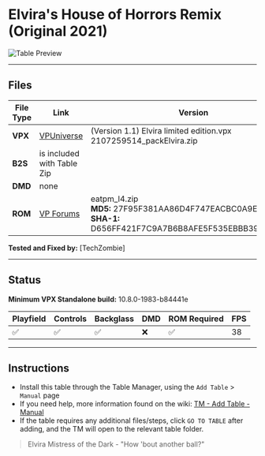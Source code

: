 ﻿# Elvira's House of Horrors Remix (Original 2021)

![Table Preview](../../images/vpx-elvirashouseofhorrors.png)

---

## Files
| File Type | Link | Version | Author | 
|-----------|--------|----------|--------------|
| **VPX** | [VPUniverse](https://vpuniverse.com/files/file/7336-elvira-limited-edition/) | (Version 1.1) Elvira limited edition.vpx <br />2107259514_packElvira.zip | [marty02](https://vpuniverse.com/profile/16531-marty02/)  |
| **B2S** | is included with Table Zip  |  | [marty02](https://vpuniverse.com/profile/16531-marty02/) |
| **DMD** | none |  |  |
| **ROM** | [VP Forums](https://www.vpforums.org/index.php?app=downloads&showfile=959) | eatpm_l4.zip <br />**MD5:** 27F95F381AA86D4F747EACBC0A9E9A8A <br />**SHA-1:** D656FF421F7C9A7B6B8AFE5F535EBBB39D3763DC | [destruk](https://www.vpforums.org/index.php?showuser=5) |

**Tested and Fixed by:** [TechZombie]

---

## Status 

**Minimum VPX Standalone build:** 10.8.0-1983-b84441e

| Playfield | Controls | Backglass | DMD | ROM Required | FPS | 
|-----------|----------|-----------|-----|--------------|-----|
| :white_check_mark: | :white_check_mark: | :white_check_mark: | :x: | :white_check_mark: | 38 |

---

## Instructions

- Install this table through the Table Manager, using the `Add Table` > `Manual` page
- If you need help, more information found on the wiki: [TM - Add Table - Manual](https://github.com/LegendsUnchained/vpx-standalone-alp4k/wiki/%5B04%5D-%F0%9F%A7%A1-TM-%E2%80%90-Other-Features#add-table---manual)
- If the table requires any additional files/steps, click `GO TO TABLE` after adding, and the TM will open to the relevant table folder.
> Elvira Mistress of the Dark - "How 'bout another ball?"

